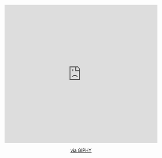 

<div id="header" align="center">
  <iframe src="https://giphy.com/embed/dU5bZwFmWnxDgpMNf3" width="480" height="433" frameBorder="0" class="giphy-embed" allowFullScreen></iframe><p><a href="https://giphy.com/stickers/transparent-chelsy-mychelromance-dU5bZwFmWnxDgpMNf3">via GIPHY</a></p>
</div>



<!--
**rohitbalage/rohitbalage** is a ✨ _special_ ✨ repository because its `README.md` (this file) appears on your GitHub profile.

Here are some ideas to get you started:

- 🔭 I’m currently working on ...
- 🌱 I’m currently learning ...
- 👯 I’m looking to collaborate on ...
- 🤔 I’m looking for help with ...
- 💬 Ask me about ...
- 📫 How to reach me: ...
- 😄 Pronouns: ...
- ⚡ Fun fact: ...
-->
